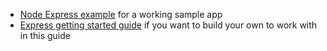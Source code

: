 * [Node Express example](https://github.com/okta/samples-nodejs-express-4/tree/master/okta-hosted-login) for a working sample app
* [Express getting started guide](https://expressjs.com/en/starter/installing.html) if you want to build your own to work with in this guide
